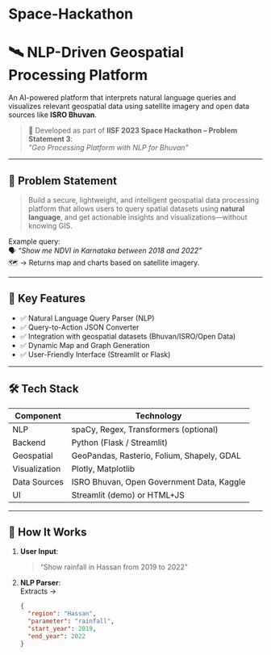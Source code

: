# Space-Hackathon

# 🛰️ NLP-Driven Geospatial Processing Platform

An AI-powered platform that interprets natural language queries and visualizes relevant geospatial data using satellite imagery and open data sources like **ISRO Bhuvan**.

> 🚀 Developed as part of **IISF 2023 Space Hackathon – Problem Statement 3**:  
> *"Geo Processing Platform with NLP for Bhuvan"*

---

## 📌 Problem Statement

> Build a secure, lightweight, and intelligent geospatial data processing platform that allows users to query spatial datasets using **natural language**, and get actionable insights and visualizations—without knowing GIS.

Example query:  
🗣️ *“Show me NDVI in Karnataka between 2018 and 2022”*  
🗺️ → Returns map and charts based on satellite imagery.

---

## 🎯 Key Features

- ✅ Natural Language Query Parser (NLP)
- ✅ Query-to-Action JSON Converter
- ✅ Integration with geospatial datasets (Bhuvan/ISRO/Open Data)
- ✅ Dynamic Map and Graph Generation
- ✅ User-Friendly Interface (Streamlit or Flask)

---

## 🛠️ Tech Stack

| Component | Technology |
|----------|-------------|
| NLP | spaCy, Regex, Transformers (optional) |
| Backend | Python (Flask / Streamlit) |
| Geospatial | GeoPandas, Rasterio, Folium, Shapely, GDAL |
| Visualization | Plotly, Matplotlib |
| Data Sources | ISRO Bhuvan, Open Government Data, Kaggle |
| UI | Streamlit (demo) or HTML+JS |

---

## 🧠 How It Works

1. **User Input**:  
   > “Show rainfall in Hassan from 2019 to 2022”

2. **NLP Parser**:  
   Extracts →  
   ```json
   {
     "region": "Hassan",
     "parameter": "rainfall",
     "start_year": 2019,
     "end_year": 2022
   }
